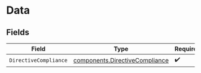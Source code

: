 # Data


## Fields

| Field                                                                            | Type                                                                             | Required                                                                         | Description                                                                      |
| -------------------------------------------------------------------------------- | -------------------------------------------------------------------------------- | -------------------------------------------------------------------------------- | -------------------------------------------------------------------------------- |
| `DirectiveCompliance`                                                            | [components.DirectiveCompliance](../../models/components/directivecompliance.md) | :heavy_check_mark:                                                               | N/A                                                                              |
